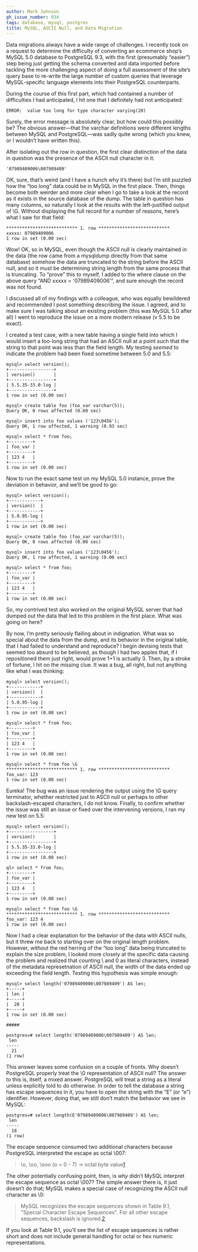 ```yaml
---
author: Mark Johnson
gh_issue_number: 934
tags: database, mysql, postgres
title: MySQL, ASCII Null, and Data Migration
---
```


Data migrations always have a wide range of challenges. I recently took on a request to determine the difficulty of converting an ecommerce shop’s MySQL 5.0 database to PostgreSQL 9.3, with the first (presumably “easier”) step being just getting the schema converted and data imported before tackling the more challenging aspect of doing a full assessment of the site’s query base to re-write the large number of custom queries that leverage MySQL-specific language elements into their PostgreSQL counterparts.

During the course of this first part, which had contained a number of difficulties I had anticipated, I hit one that I definitely had not anticipated:

```
ERROR:  value too long for type character varying(20)
```

Surely, the error message is absolutely clear, but how could this possibly be? The obvious answer—​that the varchar definitions were different lengths between MySQL and PostgreSQL—​was sadly quite wrong (which you knew, or I wouldn’t have written this).

After isolating out the row in question, the first clear distinction of the data in question was the presence of the ASCII null character in it:

```
'07989409006\007989409'
```

OK, sure, that’s weird (and I have a hunch why it’s there) but I’m still puzzled how the “too long” data could be in MySQL in the first place. Then, things become both weirder and more clear when I go to take a look at the record as it exists in the source database of the dump. The table in question has many columns, so naturally I look at the results with the left-justified output of \G. Without displaying the full record for a number of reasons, here’s what I saw for that field:

```
*************************** 1. row ***************************
xxxxx: 07989409006
1 row in set (0.00 sec)
```

Wow! OK, so in MySQL, even though the ASCII null is clearly maintained in the data (the row came from a mysqldump directly from that same database) somehow the data are truncated to the string before the ASCII null, and so it must be determining string length from the same process that is truncating. To “prove” this to myself, I added to the where clause on the above query “AND xxxxx = '07989409006'”, and sure enough the record was not found.

I discussed all of my findings with a colleague, who was equally bewildered and recommended I post something describing the issue. I agreed, and to make sure I was talking about an existing problem (this was MySQL 5.0 after all) I went to reproduce the issue on a more modern release (v 5.5 to be exact).

I created a test case, with a new table having a single field into which I would insert a too-long string that had an ASCII null at a point such that the string to that point was less than the field length. My testing *seemed* to indicate the problem had been fixed sometime between 5.0 and 5.5:

```
mysql> select version();
+-----------------+
| version()       |
+-----------------+
| 5.5.35-33.0-log |
+-----------------+
1 row in set (0.00 sec)

mysql> create table foo (foo_var varchar(5));
Query OK, 0 rows affected (0.60 sec)

mysql> insert into foo values ('123\0456');
Query OK, 1 row affected, 1 warning (0.93 sec)

mysql> select * from foo;
+---------+
| foo_var |
+---------+
| 123 4   |
+---------+
1 row in set (0.00 sec)
```

Now to run the exact same test on my MySQL 5.0 instance, prove the deviation in behavior, and we’ll be good to go:

```
mysql> select version();
+------------+
| version()  |
+------------+
| 5.0.95-log |
+------------+
1 row in set (0.00 sec)

mysql> create table foo (foo_var varchar(5));
Query OK, 0 rows affected (0.00 sec)

mysql> insert into foo values ('123\0456');
Query OK, 1 row affected, 1 warning (0.00 sec)

mysql> select * from foo;
+---------+
| foo_var |
+---------+
| 123 4   |
+---------+
1 row in set (0.00 sec)
```

So, my contrived test also worked on the original MySQL server that had dumped out the data that led to this problem in the first place. What was going on here?

By now, I’m pretty seriously flailing about in indignation. What was so special about the data from the dump, and its behavior in the original table, that I had failed to understand and reproduce? I begin devising tests that seemed too absurd to be believed, as though I had two apples that, if I repositioned them just right, would prove 1+1 is actually 3. Then, by a stroke of fortune, I hit on the missing clue. It was a bug, all right, but not anything like what I was thinking:

```
mysql> select version();
+------------+
| version()  |
+------------+
| 5.0.95-log |
+------------+
1 row in set (0.00 sec)

mysql> select * from foo;
+---------+
| foo_var |
+---------+
| 123 4   |
+---------+
1 row in set (0.00 sec)

mysql> select * from foo \G
*************************** 1. row ***************************
foo_var: 123
1 row in set (0.00 sec)
```

Eureka! The bug was an issue rendering the output using the \G query terminator, whether restricted just to ASCII null or perhaps to other backslash-escaped characters, I do not know. Finally, to confirm whether the issue was still an issue or fixed over the intervening versions, I ran my new test on 5.5:

```
mysql> select version();
+-----------------+
| version()       |
+-----------------+
| 5.5.35-33.0-log |
+-----------------+
1 row in set (0.00 sec)

ql> select * from foo;
+---------+
| foo_var |
+---------+
| 123 4   |
+---------+
1 row in set (0.00 sec)

mysql> select * from foo \G
*************************** 1. row ***************************
foo_var: 123 4
1 row in set (0.00 sec)
```

Now I had a clear explanation for the behavior of the data with ASCII nulls, but it threw me back to starting over on the original length problem. However, without the red herring of the “too long” data being truncated to explain the size problem, I looked more closely at the specific data causing the problem and realized that counting \ and 0 as literal characters, instead of the metadata represetnation of ASCII null, the width of the data ended up exceeding the field length. Testing this hypothesis was simple enough:

```
mysql> select length('07989409006\007989409') AS len;
+-----+
| len |
+-----+
|  20 |
+-----+
1 row in set (0.00 sec)

#####

postgres=# select length('07989409006\007989409') AS len;
 len
-----
  21
(1 row)
```

This answer leaves some confusion on a couple of fronts. Why doesn’t PostgreSQL properly treat the \0 representation of ASCII null? The answer to this is, itself, a mixed answer. PostgreSQL will treat a string as a literal unless explicitly told to do otherwise. In order to tell the database a string has escape sequences in it, you have to open the string with the “E” (or “e”) identifier. However, doing that, we still don’t match the behavior we see in MySQL:

```
postgres=# select length(E'07989409006\007989409') AS len;
 len
-----
  18
(1 row)
```

The escape sequence consumed two additional characters because PostgreSQL interpreted the escape as octal \007:

> \o, \oo, \ooo (o = 0 - 7) -> octal byte value[1](http://www.postgresql.org/docs/9.3/static/sql-syntax-lexical.html#SQL-SYNTAX-STRINGS-ESCAPE)

The other potentially confusing point, then, is *why* didn’t MySQL interpret the escape sequence as octal \007? The simple answer there is, it just doesn’t do that; MySQL makes a special case of recognizing the ASCII null character as \0:

> MySQL recognizes the escape sequences shown in Table 9.1, "Special Character Escape Sequences". For all other escape sequences, backslash is ignored.[2](http://dev.mysql.com/doc/refman/5.6/en/string-literals.html#character-escape-sequences)

If you look at Table 9.1, you’ll see the list of escape sequences is rather short and does not include general handling for octal or hex numeric representations.

